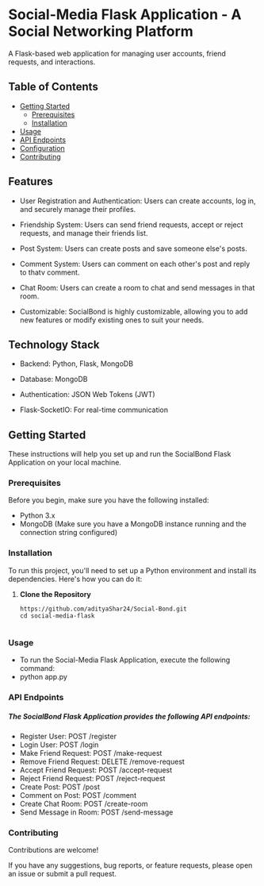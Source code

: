# Social-Media Flask Application - A Social Networking Platform 

A Flask-based web application for managing user accounts, friend requests, and interactions.

## Table of Contents

- [Getting Started](#getting-started)
  - [Prerequisites](#prerequisites)
  - [Installation](#installation)
- [Usage](#usage)
- [API Endpoints](#api-endpoints)
- [Configuration](#configuration)
- [Contributing](#contributing)

## Features

- User Registration and Authentication: Users can create accounts, log in, and securely manage their profiles.

- Friendship System: Users can send friend requests, accept or reject requests, and manage their friends list.

- Post System: Users can create posts and save someone else's posts.

- Comment System: Users can comment on each other's post and reply to thatv comment. 

- Chat Room: Users can create a room to chat and send messages in that room.

- Customizable: SocialBond is highly customizable, allowing you to add new features or modify existing ones to suit your needs.

## Technology Stack
- Backend: Python, Flask, MongoDB

- Database: MongoDB

- Authentication: JSON Web Tokens (JWT)

- Flask-SocketIO: For real-time communication


## Getting Started

These instructions will help you set up and run the SocialBond Flask Application on your local machine.

### Prerequisites

Before you begin, make sure you have the following installed:

- Python 3.x
- MongoDB (Make sure you have a MongoDB instance running and the connection string configured)

### Installation

To run this project, you'll need to set up a Python environment and install its dependencies. Here's how you can do it:

1. **Clone the Repository**

   ```shell
   https://github.com/adityaShar24/Social-Bond.git
   cd social-media-flask


### Usage
- To run the Social-Media Flask Application, execute the following command:
- python app.py


### API Endpoints

##### The SocialBond Flask Application provides the following API endpoints:

- Register User: POST /register
- Login User: POST /login
- Make Friend Request: POST /make-request
- Remove Friend Request: DELETE /remove-request
- Accept Friend Request: POST /accept-request
- Reject Friend Request: POST /reject-request
- Create Post: POST /post
- Comment on Post: POST /comment
- Create Chat Room: POST /create-room
- Send Message in Room: POST /send-message


### Contributing

Contributions are welcome! 

If you have any suggestions, bug reports, or feature requests, please open an issue or submit a pull request.


